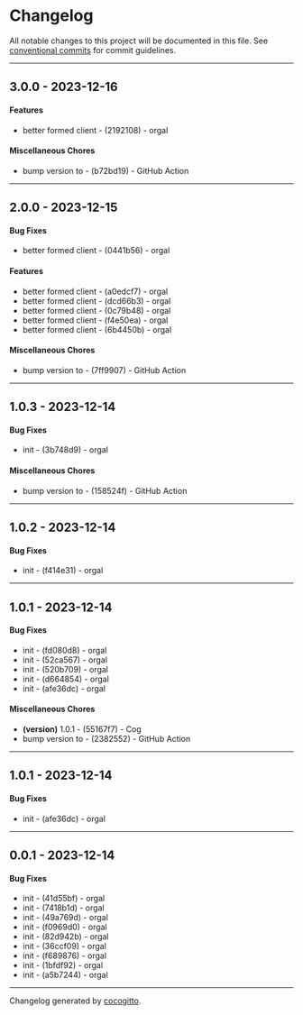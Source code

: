 # Changelog
All notable changes to this project will be documented in this file. See [conventional commits](https://www.conventionalcommits.org/) for commit guidelines.

- - -
## 3.0.0 - 2023-12-16
#### Features
- better formed client - (2192108) - orgal
#### Miscellaneous Chores
- bump version to - (b72bd19) - GitHub Action
- - -

## 2.0.0 - 2023-12-15
#### Bug Fixes
- better formed client - (0441b56) - orgal
#### Features
- better formed client - (a0edcf7) - orgal
- better formed client - (dcd66b3) - orgal
- better formed client - (0c79b48) - orgal
- better formed client - (f4e50ea) - orgal
- better formed client - (6b4450b) - orgal
#### Miscellaneous Chores
- bump version to - (7ff9907) - GitHub Action
- - -

## 1.0.3 - 2023-12-14
#### Bug Fixes
- init - (3b748d9) - orgal
#### Miscellaneous Chores
- bump version to - (158524f) - GitHub Action
- - -

## 1.0.2 - 2023-12-14
#### Bug Fixes
- init - (f414e31) - orgal
- - -

## 1.0.1 - 2023-12-14
#### Bug Fixes
- init - (fd080d8) - orgal
- init - (52ca567) - orgal
- init - (520b709) - orgal
- init - (d664854) - orgal
- init - (afe36dc) - orgal
#### Miscellaneous Chores
- **(version)** 1.0.1 - (55167f7) - Cog
- bump version to - (2382552) - GitHub Action
- - -

## 1.0.1 - 2023-12-14
#### Bug Fixes
- init - (afe36dc) - orgal
- - -

## 0.0.1 - 2023-12-14
#### Bug Fixes
- init - (41d55bf) - orgal
- init - (7418b1d) - orgal
- init - (49a769d) - orgal
- init - (f0969d0) - orgal
- init - (82d942b) - orgal
- init - (36ccf09) - orgal
- init - (f689876) - orgal
- init - (1bfdf92) - orgal
- init - (a5b7244) - orgal
- - -

Changelog generated by [cocogitto](https://github.com/cocogitto/cocogitto).